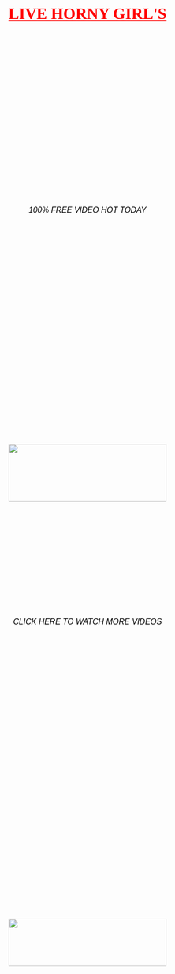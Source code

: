 <div style="text-align: center;">
<div style="text-align: center;">
<br /></div>
<div style="text-align: center;">
<span style="color: black; display: inline; float: none; font-family: &quot;arial&quot;; font-size: 16px; font-style: normal; font-variant: normal; font-weight: normal; letter-spacing: normal; line-height: 25.6px; text-indent: 0px; text-transform: none; white-space: pre-wrap; word-spacing: 0px;"></span><br /></div>
<div class="wu-root" style="-webkit-text-stroke-width: 0px; color: black; font-family: Arial; font-size: 16px; font-style: normal; font-variant: normal; font-weight: normal; letter-spacing: normal; line-height: 25.6px; orphans: auto; text-align: start; text-indent: 0px; text-transform: none; white-space: pre-wrap; widows: 1; word-spacing: 0px;">
<div class="wu-line wu-center" style="line-height: 25.6px; text-align: center;">
<div style="text-align: center;">
<br /></div>
</div>
<div class="wu-line wu-center" style="font-size: 32px; line-height: 51.2px; text-align: center;">
<div style="text-align: center;">
<span class="wu-text wu-bold wu-underline" style="color: red; font-family: &quot;verdana&quot;; font-size: 32px; font-weight: bold; line-height: 51.2px; text-decoration: underline;">LIVE HORNY GIRL'S</span></div>
</div>
<div class="wu-line wu-center" style="font-size: 32px; line-height: 51.2px; text-align: center;">
<div style="text-align: center;">
<br /></div>
</div>
<div class="wu-line wu-center" style="line-height: 25.6px; text-align: center;">
<div style="text-align: center;">
<span class="wu-text wu-italic" style="font-family: &quot;arial&quot;; font-size: 16px; font-style: italic; line-height: 25.6px;">100% FREE VIDEO HOT TODAY</span></div>
</div>
<div class="wu-line wu-center" style="line-height: 25.6px; text-align: center;">
<div style="text-align: center;">
<br /></div>
</div>
<div class="wu-line wu-center" style="line-height: 25.6px; text-align: center;">
<div style="text-align: center;">
<a class="wu-link" href="https://goo.gl/FVKVgA"><img class="wu-img" src="https://4.bp.blogspot.com/-ZkzoRhYj8o8/WClOiPUVxBI/AAAAAAAAAA4/CqIWNintPtcsdWgHLa2NcP5r_5zqcPIDACLcB/s1600/gif.gif" title="" /></a></div>
</div>
<div class="wu-line wu-center" style="line-height: 25.6px; text-align: center;">
<div style="text-align: center;">
<br /></div>
</div>
<div class="wu-line wu-center" style="line-height: 25.6px; text-align: center;">
<div style="text-align: center;">
<a class="wu-link" href="https://goo.gl/FVKVgA"><img class="wu-img" height="117" src="https://2.bp.blogspot.com/-UOhdYNKLE2U/WClPoWpxufI/AAAAAAAAABA/6oje6UyOHl0HUlJf3aP01K0Q191iK5ptQCLcB/s320/WatchVideo-Button.png" title="" width="320" /></a></div>
</div>
<div class="wu-line wu-center" style="line-height: 25.6px; text-align: center;">
<div style="text-align: center;">
<br /></div>
</div>
<div class="wu-line wu-center" style="line-height: 25.6px; text-align: center;">
<div style="text-align: center;">
<span class="wu-text wu-italic" style="font-family: &quot;arial&quot;; font-size: 16px; font-style: italic; line-height: 25.6px;">CLICK HERE TO WATCH MORE VIDEOS</span></div>
</div>
<div class="wu-line wu-center" style="line-height: 25.6px; text-align: center;">
<div style="text-align: center;">
<br /></div>
</div>
<div class="wu-line wu-center" style="line-height: 25.6px; text-align: center;">
<div style="text-align: center;">
<a class="wu-link" href="https://goo.gl/FVKVgA"><img class="wu-img" src="https://2.bp.blogspot.com/-mkqv1Teh5WQ/WCle3oE3NgI/AAAAAAAAAB0/cByG8ZK4-J0jdIe2mMbk_tklTHM2PMJxACPcB/s1600/gigh.gif" title="" /></a></div>
</div>
<div class="wu-line wu-center" style="line-height: 25.6px; text-align: center;">
<div style="text-align: center;">
<br /></div>
</div>
<div class="wu-line wu-center" style="line-height: 25.6px; text-align: center;">
<div style="text-align: center;">
<br /></div>
</div>
<div class="wu-line wu-center" style="line-height: 25.6px; text-align: center;">
<div style="text-align: center;">
<a class="wu-link" href="https://goo.gl/FVKVgA"><img class="wu-img" height="96" src="https://3.bp.blogspot.com/-4mGXjbIEhJM/WClaKCW_nUI/AAAAAAAAABU/RXGq_qhI_GoNOVcbwfsO_BLKPMGImM8xwCLcB/s320/asdasda.png" title="" width="320" /></a></div>
</div>
<div class="wu-line wu-center" style="line-height: 25.6px; text-align: center;">
<div style="text-align: center;">
<br /></div>
</div>
</div>
</div>
